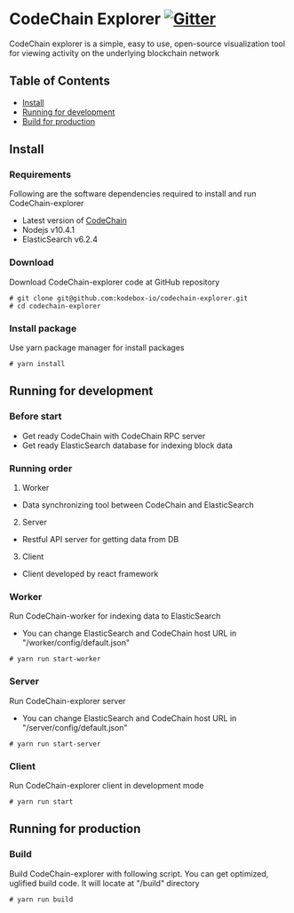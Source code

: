 # CodeChain Explorer [![Gitter](https://badges.gitter.im/CodeChain-io/codechain-explorer.svg)](https://gitter.im/CodeChain-io/codechain-explorer?utm_source=badge&utm_medium=badge&utm_campaign=pr-badge)

CodeChain explorer is a simple, easy to use, open-source visualization tool for viewing activity on the underlying blockchain network

## Table of Contents
* [Install](https://github.com/CodeChain-io/codechain-explorer#install)
* [Running for development](https://github.com/CodeChain-io/codechain-explorer#running-for-development)
* [Build for production](https://github.com/CodeChain-io/codechain-explorer#running-for-production)

## Install
### Requirements
Following are the software dependencies required to install and run CodeChain-explorer
* Latest version of [CodeChain](https://github.com/CodeChain-io/codechain)
* Nodejs v10.4.1
* ElasticSearch v6.2.4
### Download
Download CodeChain-explorer code at GitHub repository
```
# git clone git@github.com:kodebox-io/codechain-explorer.git
# cd codechain-explorer
```
### Install package
Use yarn package manager for install packages
```
# yarn install
```
## Running for development
### Before start
* Get ready CodeChain with CodeChain RPC server
* Get ready ElasticSearch database for indexing block data
### Running order
1. Worker
- Data synchronizing tool between CodeChain and ElasticSearch
2. Server
- Restful API server for getting data from DB
3. Client
- Client developed by react framework
### Worker
Run CodeChain-worker for indexing data to ElasticSearch
* You can change ElasticSearch and CodeChain host URL in "/worker/config/default.json"
```
# yarn run start-worker
```
### Server
Run CodeChain-explorer server
* You can change ElasticSearch and CodeChain host URL in "/server/config/default.json"
```
# yarn run start-server
```
### Client
Run CodeChain-explorer client in development mode
```
# yarn run start
```
## Running for production
### Build
Build CodeChain-explorer with following script. You can get optimized, uglified build code. It will locate at "/build" directory
```
# yarn run build
```
